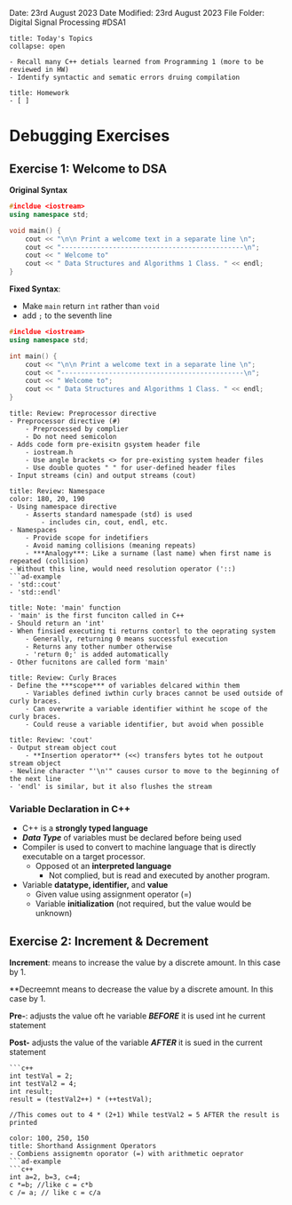 Date: 23rd August 2023
Date Modified: 23rd August 2023
File Folder: Digital Signal Processing
#DSA1

```ad-abstract
title: Today's Topics
collapse: open

- Recall many C++ detials learned from Programming 1 (more to be reviewed in HW)
- Identify syntactic and sematic errors druing compilation

```

```ad-note
title: Homework
- [ ] 
```

# Debugging Exercises

## Exercise 1: Welcome to DSA

**Original Syntax**
```c++
#incldue <iostream>
using namespace std;

void main() {
	cout << "\n\n Print a welcome text in a separate line \n";
	cout << "----------------------------------------------\n";
	cout << " Welcome to"
	cout << " Data Structures and Algorithms 1 Class. " << endl;
}
```

**Fixed Syntax**:
- Make `main` return `int` rather than `void`
- add `;` to the seventh line

```c++
#incldue <iostream>
using namespace std;

int main() {
	cout << "\n\n Print a welcome text in a separate line \n";
	cout << "----------------------------------------------\n";
	cout << " Welcome to";
	cout << " Data Structures and Algorithms 1 Class. " << endl;
}
```

```ad-note 
title: Review: Preprocessor directive
- Preprocessor directive (#)
	- Preprocessed by complier
	- Do not need semicolon
- Adds code form pre-exisitn gsystem header file
	- iostream.h
	- Use angle brackets <> for pre-existing system header files
	- Use double quotes " " for user-defined header files
- Input streams (cin) and output streams (cout)
```

```ad-note
title: Review: Namespace
color: 180, 20, 190
- Using namespace directive
	- Asserts standard namespade (std) is used
		- includes cin, cout, endl, etc.
- Namespaces
	- Provide scope for indetifiers
	- Avoid naming collisions (meaning repeats)
	- ***Analogy***: Like a surname (last name) when first name is repeated (collision)
- Without this line, would need resolution operator ('::)
```ad-example
- 'std::cout'
- 'std::endl'
```

```ad-note
title: Note: 'main' function
- 'main' is the first funciton called in C++
- Should return an 'int'
- When finsied executing ti returns contorl to the oeprating system
	- Generally, returning 0 means successful execution
	- Returns any tother number otherwise
	- 'return 0;' is added automatically
- Other fucnitons are called form 'main'
```

```ad-abstract
title: Review: Curly Braces
- Define the ***scope*** of variables delcared within them
	- Variables defined iwthin curly braces cannot be used outside of curly braces.
	- Can overwrite a variable identifier withint he scope of the curly braces. 
	- Could reuse a variable identifier, but avoid when possible
```

```ad-important
title: Review: 'cout'
- Output stream object cout
	- **Insertion operator** (<<) transfers bytes tot he outpout stream object
- Newline character "'\n'" causes cursor to move to the beginning of the next line
- 'endl' is similar, but it also flushes the stream
```

### Variable Declaration in C++

- C++ is a **strongly typed language**
- ***Data Type*** of variables must be declared before being used
- Compiler is used to convert to machine language that is directly executable on a target processor.
	- Opposed ot an **interpreted language**
		- Not complied, but is read and executed by another program.
- Variable **datatype, identifier,** and **value**
	- Given value using assignment operator (=)
	- Variable **initialization** (not required, but the value would be unknown)

## Exercise 2: Increment & Decrement

**Increment**: means to increase the value by a discrete amount. In this case by 1.

**Decreemnt means to decrease the value by a discrete amount. In this case by 1.

**Pre-**: adjusts the value oft he variable ***BEFORE*** it is used int he current statement

**Post-** adjusts the value of the variable ***AFTER*** it is sued in the current statement

```ad-example
```c++
int testVal = 2;
int testVal2 = 4;
int result;
result = (testVal2++) * (++testVal);

//This comes out to 4 * (2+1) While testVal2 = 5 AFTER the result is printed
```

```ad-note
color: 100, 250, 150
title: Shorthand Assignment Operators
- Combiens assignemtn oporator (=) with arithmetic oeprator
```ad-example
```c++
int a=2, b=3, c=4;
c *=b; //like c = c*b
c /= a; // like c = c/a
```
